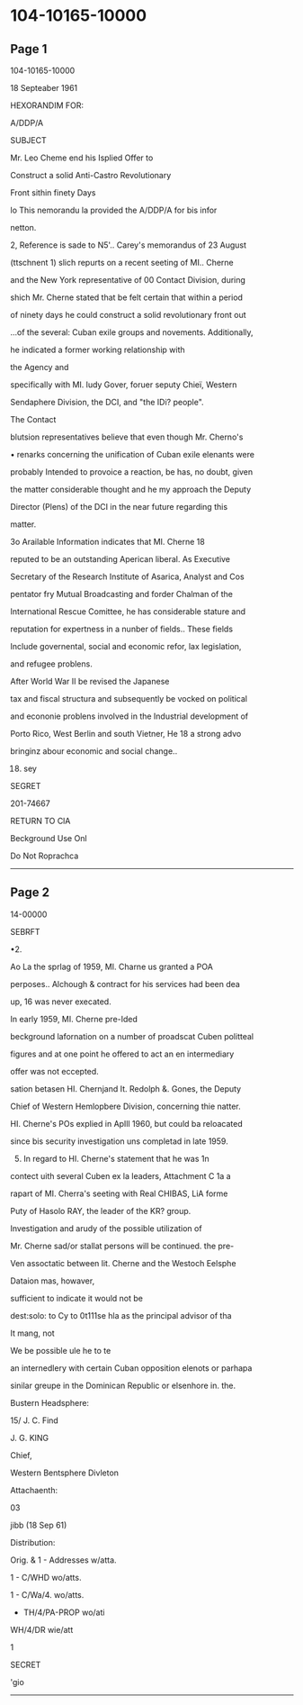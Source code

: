 # 104-10165-10000

## Page 1

104-10165-10000

18 Septeaber 1961

HEXORANDIM FOR:

A/DDP/A

SUBJECT

Mr. Leo Cheme end his Isplied Offer to

Construct a solid Anti-Castro Revolutionary

Front sithin finety Days

lo This nemorandu la provided the A/DDP/A for bis infor

netton.

2, Reference is sade to N5'.. Carey's memorandus of 23 August

(ttschnent 1) slich repurts on a recent seeting of MI.. Cherne

and the New York representative of 00 Contact Division, during

shich Mr. Cherne stated that be felt certain that within a period

of ninety days he could construct a solid revolutionary front out

...of the several: Cuban exile groups and novements. Additionally,

he indicated a former working relationship with

the Agency and

specifically with MI. ludy Gover, foruer seputy Chieï, Western

Sendaphere Division, the DCI, and "the IDi? people".

The Contact

blutsion representatives believe that even though Mr. Cherno's

• renarks concerning the unification of Cuban exile elenants were

probably Intended to provoice a reaction, be has, no doubt, given

the matter considerable thought and he my approach the Deputy

Director (Plens) of the DCI in the near future regarding this

matter.

3o Arailable Information indicates that MI. Cherne 18

reputed to be an outstanding Aperican liberal. As Executive

Secretary of the Research Institute of Asarica, Analyst and Cos

pentator fry Mutual Broadcasting and forder Chalman of the

International Rescue Comittee, he has considerable stature and

reputation for expertness in a nunber of fields.. These fields

Include governental, social and economic refor, lax legislation,

and refugee problens.

After World War II be revised the Japanese

tax and fiscal structura and subsequently be vocked on political

and econonie problens involved in the Industrial development of

Porto Rico, West Berlin and south Vietner, He 18 a strong advo

bringinz abour economic and social change..

18. sey

SEGRET

201-74667

RETURN TO ClA

Beckground Use Onl

Do Not Roprachca

---

## Page 2

14-00000

SEBRFT

•2.

Ao La the sprlag of 1959, MI. Charne us granted a POA

perposes.. Alchough & contract for his services had been dea

up, 16 was never execated.

In early 1959, MI. Cherne pre-Ided

beckground lafornation on a number of proadscat Cuben politteal

figures and at one point he offered to act an en intermediary

offer was not eccepted.

sation betasen HI. Chernjand It. Redolph &. Gones, the Deputy

Chief of Western Hemlopbere Division, concerning thie natter.

HI. Cherne's POs explied in ApIll 1960, but could ba reloacated

since bis security investigation uns completad in late 1959.

5. In regard to HI. Cherne's statement that he was 1n

contect uith several Cuben ex la leaders, Attachment C 1a a

rapart of MI. Cherra's seeting with Real CHIBAS, LiA forme

Puty of Hasolo RAY, the leader of the KR? group.

Investigation and arudy of the possible utilization of

Mr. Cherne sad/or stallat persons will be continued. the pre-

Ven assoctatic between lit. Cherne and the Westoch Eelsphe

Dataion mas, howaver,

sufficient to indicate it would not be

dest:solo: to Cy to 0t111se hla as the principal advisor of tha

It mang, not

We be possible ule he to te

an internedlery with certain Cuban opposition elenots or parhapa

sinilar greupe in the Dominican Republic or elsenhore in. the.

Bustern Headsphere:

15/ J. C. Find

J. G. KING

Chief,

Western Bentsphere Divleton

Attachaenth:

03

jibb (18 Sep 61)

Distribution:

Orig. & 1 - Addresses w/atta.

1 - C/WHD wo/atts.

1 - C/Wa/4. wo/atts.

- TH/4/PA-PROP wo/ati

WH/4/DR wie/att

1

SECRET

'gio

---

